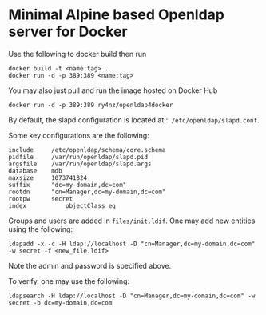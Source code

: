 # Minimal Alpine based Openldap server for Docker

Use the following to docker build then run 
```
docker build -t <name:tag> .
docker run -d -p 389:389 <name:tag>
```

You may also just pull and run the image hosted on Docker Hub
```
docker run -d -p 389:389 ry4nz/openldap4docker
```

By default, the slapd configuration is located at :` /etc/openldap/slapd.conf`.

Some key configurations are the following:
```
include		/etc/openldap/schema/core.schema
pidfile		/var/run/openldap/slapd.pid
argsfile	/var/run/openldap/slapd.args
database	mdb
maxsize		1073741824
suffix		"dc=my-domain,dc=com"
rootdn		"cn=Manager,dc=my-domain,dc=com"
rootpw		secret
index	        objectClass	eq
```

Groups and users are added in `files/init.ldif`.  One may add new entities using the following:
```
ldapadd -x -c -H ldap://localhost -D "cn=Manager,dc=my-domain,dc=com" -w secret -f <new_file.ldif>
```
Note the admin and password is specified above.

To verify, one may use the following:

```
ldapsearch -H ldap://localhost -D "cn=Manager,dc=my-domain,dc=com" -w secret -b dc=my-domain,dc=com
```

